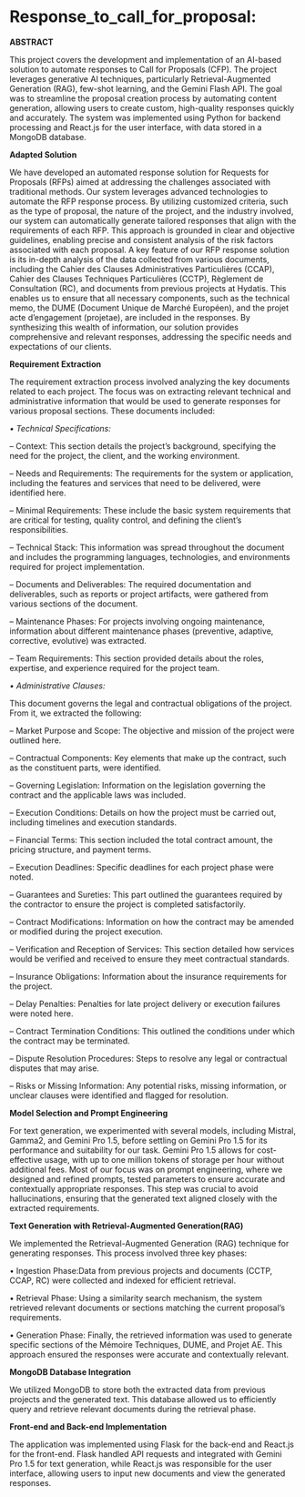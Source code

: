 ﻿# Response_to_call_for_proposal:
 
 **ABSTRACT**
 
This project covers the development and implementation of an AI-based solution to automate
responses to Call for Proposals (CFP). The project leverages generative AI techniques,
particularly Retrieval-Augmented Generation (RAG), few-shot learning, and the Gemini
Flash API. The goal was to streamline the proposal creation process by automating content
generation, allowing users to create custom, high-quality responses quickly and accurately.
The system was implemented using Python for backend processing and React.js for the user
interface, with data stored in a MongoDB database.

**Adapted Solution**

We have developed an automated response solution for Requests for Proposals (RFPs) aimed at
addressing the challenges associated with traditional methods. Our system leverages advanced
technologies to automate the RFP response process. By utilizing customized criteria, such as
the type of proposal, the nature of the project, and the industry involved, our system can
automatically generate tailored responses that align with the requirements of each RFP.
This approach is grounded in clear and objective guidelines, enabling precise and consistent
analysis of the risk factors associated with each proposal.
A key feature of our RFP response solution is its in-depth analysis of the data collected
from various documents, including the Cahier des Clauses Administratives Particulières (CCAP),
Cahier des Clauses Techniques Particulières (CCTP), Règlement de Consultation (RC), and
documents from previous projects at Hydatis. This enables us to ensure that all necessary
components, such as the technical memo, the DUME (Document Unique de Marché Européen),
and the projet acte d’engagement (projetae), are included in the responses.
By synthesizing this wealth of information, our solution provides comprehensive and
relevant responses, addressing the specific needs and expectations of our clients.

**Requirement Extraction**

The requirement extraction process involved analyzing the key documents related to each
project. The focus was on extracting relevant technical and administrative information that
would be used to generate responses for various proposal sections. These documents included:

*• Technical Specifications:*

– Context: This section details the project’s background, specifying the need for the
project, the client, and the working environment.

– Needs and Requirements: The requirements for the system or application, including
the features and services that need to be delivered, were identified here.

– Minimal Requirements: These include the basic system requirements that are
critical for testing, quality control, and defining the client’s responsibilities.

– Technical Stack: This information was spread throughout the document and
includes the programming languages, technologies, and environments required for
project implementation.

– Documents and Deliverables: The required documentation and deliverables,
such as reports or project artifacts, were gathered from various sections of the
document.

– Maintenance Phases: For projects involving ongoing maintenance, information
about different maintenance phases (preventive, adaptive, corrective, evolutive) was
extracted.

– Team Requirements: This section provided details about the roles, expertise, and
experience required for the project team.


*• Administrative Clauses:*

This document governs the legal and contractual obligations
of the project. From it, we extracted the following:

– Market Purpose and Scope: The objective and mission of the project were
outlined here.

– Contractual Components: Key elements that make up the contract, such as the
constituent parts, were identified.

– Governing Legislation: Information on the legislation governing the contract and
the applicable laws was included.

– Execution Conditions: Details on how the project must be carried out, including
timelines and execution standards.

– Financial Terms: This section included the total contract amount, the pricing
structure, and payment terms.

– Execution Deadlines: Specific deadlines for each project phase were noted.

– Guarantees and Sureties: This part outlined the guarantees required by the
contractor to ensure the project is completed satisfactorily.

– Contract Modifications: Information on how the contract may be amended or
modified during the project execution.

– Verification and Reception of Services: This section detailed how services
would be verified and received to ensure they meet contractual standards.

– Insurance Obligations: Information about the insurance requirements for the project.

– Delay Penalties: Penalties for late project delivery or execution failures were noted
here.

– Contract Termination Conditions: This outlined the conditions under which
the contract may be terminated.

– Dispute Resolution Procedures: Steps to resolve any legal or contractual disputes
that may arise.

– Risks or Missing Information: Any potential risks, missing information, or
unclear clauses were identified and flagged for resolution.

**Model Selection and Prompt Engineering**

For text generation, we experimented with several models, including Mistral, Gamma2, and
Gemini Pro 1.5, before settling on Gemini Pro 1.5 for its performance and suitability for our
task. Gemini Pro 1.5 allows for cost-effective usage, with up to one million tokens of storage
per hour without additional fees.
Most of our focus was on prompt engineering, where we designed and refined prompts,
tested parameters to ensure accurate and contextually appropriate responses. This step was
crucial to avoid hallucinations, ensuring that the generated text aligned closely with the
extracted requirements.

**Text Generation with Retrieval-Augmented Generation(RAG)**

We implemented the Retrieval-Augmented Generation (RAG) technique for generating responses.
This process involved three key phases:

• Ingestion Phase:Data from previous projects and documents (CCTP, CCAP, RC) were
collected and indexed for efficient retrieval.

• Retrieval Phase: Using a similarity search mechanism, the system retrieved relevant
documents or sections matching the current proposal’s requirements.

• Generation Phase: Finally, the retrieved information was used to generate specific
sections of the Mémoire Techniques, DUME, and Projet AE. This approach ensured the
responses were accurate and contextually relevant.

**MongoDB Database Integration**

We utilized MongoDB to store both the extracted data from previous projects and the generated
text. This database allowed us to efficiently query and retrieve relevant documents during the
retrieval phase.

**Front-end and Back-end Implementation**

The application was implemented using Flask for the back-end and React.js for the front-end.
Flask handled API requests and integrated with Gemini Pro 1.5 for text generation, while
React.js was responsible for the user interface, allowing users to input new documents and view
the generated responses.
